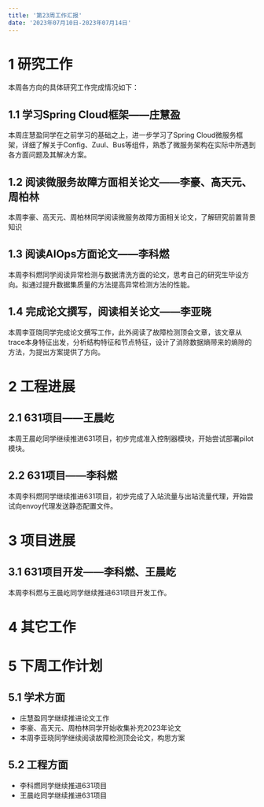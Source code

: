 ```yaml
---
title: '第23周工作汇报'
date: '2023年07月10日-2023年07月14日'
---
```


<!-- 只允许使用一级标题和二级标题 -->

# 1 研究工作

本周各方向的具体研究工作完成情况如下：

## 1.1 学习Spring Cloud框架——庄慧盈

本周庄慧盈同学在之前学习的基础之上，进一步学习了Spring Cloud微服务框架，详细了解关于Config、Zuul、Bus等组件，熟悉了微服务架构在实际中所遇到各方面问题及其解决方案。

## 1.2 阅读微服务故障方面相关论文——李豪、高天元、周柏林

本周李豪、高天元、周柏林同学阅读微服务故障方面相关论文，了解研究前置背景知识

## 1.3 阅读AIOps方面论文——李科燃

本周李科燃同学阅读异常检测与数据清洗方面的论文，思考自己的研究生毕设方向。拟通过提升数据集质量的方法提高异常检测方法的性能。

## 1.4 完成论文撰写，阅读相关论文——李亚晓

本周李亚晓同学完成论文撰写工作，此外阅读了故障检测顶会文章，该文章从trace本身特征出发，分析结构特征和节点特征，设计了消除数据熵带来的熵隙的方法，为提出方案提供了方向。

# 2 工程进展

## 2.1 631项目——王晨屹

本周王晨屹同学继续推进631项目，初步完成准入控制器模块，开始尝试部署pilot模块。

## 2.2 631项目——李科燃

本周李科燃同学继续推进631项目，初步完成了入站流量与出站流量代理，开始尝试向envoy代理发送静态配置文件。

# 3 项目进展

## 3.1 631项目开发——李科燃、王晨屹

本周李科燃与王晨屹同学继续推进631项目开发工作。

# 4 其它工作

# 5 下周工作计划

## 5.1 学术方面

+ 庄慧盈同学继续推进论文工作
+ 李豪、高天元、周柏林同学开始收集补充2023年论文
+ 本周李亚晓同学继续阅读故障检测顶会论文，构思方案

## 5.2 工程方面

+ 李科燃同学继续推进631项目
+ 王晨屹同学继续推进631项目
